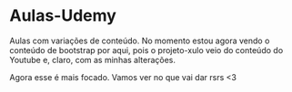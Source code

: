 # Aulas-Udemy
 
Aulas com variações de conteúdo.
No momento estou agora vendo o conteúdo de bootstrap por aqui, pois o projeto-xulo veio do conteúdo do Youtube e, claro, com as minhas alterações.

Agora esse é mais focado.
Vamos ver no que vai dar rsrs <3
